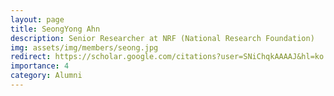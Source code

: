 ```yaml
---
layout: page
title: SeongYong Ahn
description: Senior Researcher at NRF (National Research Foundation)
img: assets/img/members/seong.jpg
redirect: https://scholar.google.com/citations?user=SNiChqkAAAAJ&hl=ko
importance: 4
category: Alumni
---
```


